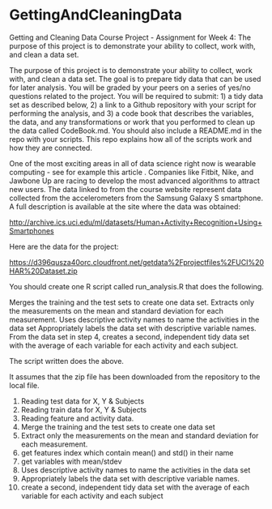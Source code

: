 # GettingAndCleaningData

Getting and Cleaning Data Course Project - Assignment for Week 4: The purpose of this project is to demonstrate your ability to collect, work with, and clean a data set.

The purpose of this project is to demonstrate your ability to collect, work with, and clean a data set. The goal is to prepare tidy data that can be used for later analysis. You will be graded by your peers on a series of yes/no questions related to the project. You will be required to submit: 1) a tidy data set as described below, 2) a link to a Github repository with your script for performing the analysis, and 3) a code book that describes the variables, the data, and any transformations or work that you performed to clean up the data called CodeBook.md. You should also include a README.md in the repo with your scripts. This repo explains how all of the scripts work and how they are connected.

One of the most exciting areas in all of data science right now is wearable computing - see for example this article . Companies like Fitbit, Nike, and Jawbone Up are racing to develop the most advanced algorithms to attract new users. The data linked to from the course website represent data collected from the accelerometers from the Samsung Galaxy S smartphone. A full description is available at the site where the data was obtained:

http://archive.ics.uci.edu/ml/datasets/Human+Activity+Recognition+Using+Smartphones

Here are the data for the project:

https://d396qusza40orc.cloudfront.net/getdata%2Fprojectfiles%2FUCI%20HAR%20Dataset.zip

You should create one R script called run_analysis.R that does the following.

Merges the training and the test sets to create one data set.
Extracts only the measurements on the mean and standard deviation for each measurement.
Uses descriptive activity names to name the activities in the data set
Appropriately labels the data set with descriptive variable names.
From the data set in step 4, creates a second, independent tidy data set with the average of each variable for each activity and each subject.

The script written does the above.

It assumes that the zip file has been downloaded from the repository to the local file. 
1) Reading test data for X, Y & Subjects
2) Reading train data for X, Y & Subjects
3) Reading feature and activity data.
4) Merge the training and the test sets to create one data set
5) Extract only the measurements on the mean and standard deviation for each measurement.
6) get features index which contain mean() and std() in their name
7) get variables with mean/stdev
8) Uses descriptive activity names to name the activities in the data set
9) Appropriately labels the data set with descriptive variable names.
10) create a second, independent tidy data set with the average of each variable for each activity and each subject
